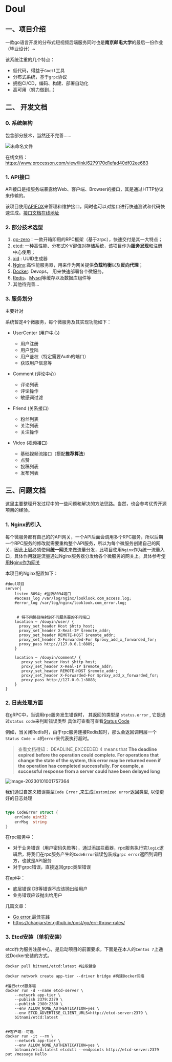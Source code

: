# Doul
##  一、项目介绍

一款go语言开发的分布式短视频后端服务同时也是**南京邮电大学**的最后一份作业（毕业设计）~

该系统注重的几个特点：

- 低代码，得益于`Goctl`工具
- 分布式系统，基于`grpc`协议
- 拥抱CI/CD，编码、构建、部署自动化
- 高可用（努力做到…）

## 二、 开发文档

### 0. 系统架构

包含部分技术，当然还不完善……

![未命名文件](https://kauizhaotan.oss-accelerate.aliyuncs.com/img/未命名文件.jpg?x-oss-process=style/water)

在线文档：https://www.processon.com/view/link/6279170d1efad40df02ee683

### 1. API接口

API接口是指服务端暴露给Web、客户端、Browser的接口，其是通过HTTP协议来传输的。

 该项目使用[APIFOX](https://www.apifox.cn/)来管理和维护接口，同时也可以对接口进行快速测试和代码快速生成。[接口文档在线地址](https://www.apifox.cn/apidoc/shared-b8d7c521-f55a-4b7d-84b2-cf253c111154)

### 2. 部分技术选型
1. [go-zero](https://go-zero.dev/cn/)：一款开箱即用的RPC框架（基于zrpc），快速交付是其一大特点；
2. [etcd](https://etcd.io/): 一种高性能、分布式K-V键值对存储系统，该项目作为**服务发现**和注册中心使用；
3. [xid](https://github.com/rs/xid) : UUID生成器
4. [Nginx](https://www.nginx.com/):高性能服务器，用来作为网关提供**负载均衡**以及**反向代理**；
5. [Docker](https://www.docker.com/): Devops， 用来快速部署各个微服务。
6. [Redis](http://www.redis.cn/)、[Mysql](www.mysql.com)等缓存以及数据库组件等
7. 其他待完善…

### 3. 服务划分

主要针对

系统暂定4个微服务，每个微服务及其实现功能如下：

 - UserCenter (用户中心)
   - 用户注册
   - 用户登陆
   - 用户鉴权（特定需要Auth的端口）
   - 获取用户信息等

 - Comment (评论中心)
   - 评论列表
   - 评论操作
   - 敏感词过滤

 - Friend (关系接口)
   - 粉丝列表
   - 关注列表
   - 关注操作
 - Video (视频接口)
   - 基础视频流接口（搭配**推荐算法**）
   - 点赞
   - 投稿列表
   - 发布列表


## 三、问题文档

这里主要整理开发过程中的一些问题和解决的方法思路。当然，也会参考优秀开源项目的经验。

### 1. Nginx的引入

每个微服务都有自己的的API网关，一个API后面会调用多个RPC服务，所以后期一个RPC服务的修改就需要重构整个API服务，所以为每个微服务创建自己的网关，因此上层必须使用**统一网关**来做流量分发，此项目使用`Nginx`作为统一流量入口，具体作用就是流量通过Nginx服务器分发给各个微服务的网关上。具体参考[使用Nginx作为网关](https://github.com/Mikaelemmmm/go-zero-looklook/blob/main/doc/chinese/2-nginx%E7%BD%91%E5%85%B3.md)

本项目的Nginx配置如下：

```nginx
#doul项目
server{
    listen 8094; #监听8094端口
    #access_log /var/log/nginx/looklook.com_access.log;
    #error_log /var/log/nginx/looklook.com_error.log;


     # 将不同路径映射到不同服务器的不同端口
    location ~ /douyin/user/ {
      proxy_set_header Host $http_host;
      proxy_set_header X-Real-IP $remote_addr;
      proxy_set_header REMOTE-HOST $remote_addr;
      proxy_set_header X-Forwarded-For $proxy_add_x_forwarded_for;
      proxy_pass http://127.0.0.1:8889;
    }

    location ~ /douyin/comment/ {
       proxy_set_header Host $http_host;
       proxy_set_header X-Real-IP $remote_addr;
       proxy_set_header REMOTE-HOST $remote_addr;
       proxy_set_header X-Forwarded-For $proxy_add_x_forwarded_for;
       proxy_pass http://127.0.0.1:8888;
    }
}

```

### 2. 日志处理方面

在gRPC中，当调用rpc服务发生错误时， 其返回的类型是 `status.error` , 它是通过`status code`来判断错误类型 具体可查看可查看[Status Code](https://grpc.github.io/grpc/core/md_doc_statuscodes.html)

例如，当关闭Redis时，由于rpc服务连接Redis超时，那么会返回调用层一个`Status Code = 4`的`error`来代表执行超时。

> 查看文档得知： DEADLINE_EXCEEDED  4 means that **The deadline expired before the operation could complete. For operations that change the state of the system, this error may be returned even if the operation has completed successfully. For example, a successful response from a server could have been delayed long**

![image-20230101001757364](https://kauizhaotan.oss-accelerate.aliyuncs.com/img/image-20230101001757364.png)


我们通过自定义错误类型`Code Error` ,来生成`Customized error`返回类型, 以便更好的日志处理

```go

type CodeError struct {
	errCode uint32
	errMsg  string
}
```

在rpc服务中：

- 对于业务错误（用户密码失败等），通过添加拦截器，rpc服务执行完`logic`逻辑后，将我们在rpc服务产生的`CodeError`错误包装成`grpc error`返回到调用方，也就是API服务
- 对于grpc错误，直接返回grpc类型错误

在api中：

- 底层错误 DB等错误不应该抛出给用户
- 业务错误应该抛出给用户

几篇文章：

- [Go error 最佳实践](https://medium.com/@dche423/golang-error-handling-best-practice-cn-42982bd72672)
- https://chanjarster.github.io/post/go/err-throw-rules/

### 3. Etcd安装（单机安装）

etcd作为服务注册中心，是启动项目的前置要求，下面是在本人的`Centos 7`上通过Docker安装的方式。

```shell
docker pull bitnami/etcd:latest #拉取镜像

docker network create app-tier --driver bridge #构建Docker网络

#运行etcd服务端
docker run -d --name etcd-server \
    --network app-tier \
    --publish 2379:2379 \
    --publish 2380:2380 \
    --env ALLOW_NONE_AUTHENTICATION=yes \
    --env ETCD_ADVERTISE_CLIENT_URLS=http://etcd-server:2379 \
    bitnami/etcd:latest
    
    
##客户端--可选
docker run -it --rm \
    --network app-tier \
    --env ALLOW_NONE_AUTHENTICATION=yes \
    bitnami/etcd:latest etcdctl --endpoints http://etcd-server:2379 put /message Hello

```

